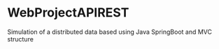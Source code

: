 # WebProjectAPIREST

Simulation of a distributed data based using Java SpringBoot and MVC structure
